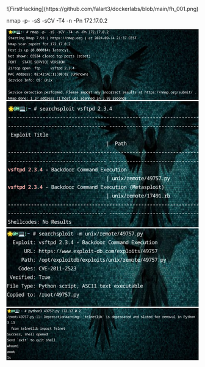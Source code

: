 <p align="center">![FirstHacking](https://github.com/falart3/dockerlabs/blob/main/fh_001.png)</p>

nmap -p- -sS -sCV -T4 -n -Pn 172.17.0.2

![FirstHacking](https://github.com/falart3/dockerlabs/blob/main/fh_002.png)
![FirstHacking](https://github.com/falart3/dockerlabs/blob/main/fh_003.png)
![FirstHacking](https://github.com/falart3/dockerlabs/blob/main/fh_004.png)
![FirstHacking](https://github.com/falart3/dockerlabs/blob/main/fh_005.png)
